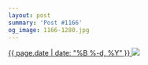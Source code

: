 ```yaml
---
layout: post
summary: 'Post #1166'
og_image: 1166-1280.jpg
---
```


<p>
 <time>
  <a href="/1166">
   {{ page.date | date: "%B %-d, %Y" }}
  </a>
 </time>
 <a href="/1166">
  <img sizes="(min-width: 700px) 50vw, calc(100vw - 2rem)" src="{{ site.assets_url }}/1166-640.jpg" srcset="{{ site.assets_url }}/1166-320.jpg 320w, {{ site.assets_url }}/1166-640.jpg 640w, {{ site.assets_url }}/1166-960.jpg 960w, {{ site.assets_url }}/1166-1280.jpg 1280w"/>
 </a>
</p>
